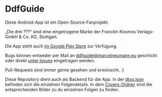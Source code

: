 # DdfGuide

Diese Android-App ist ein Open-Source-Fanprojekt. 

„Die drei ???“ sind eine eingetragene Marke der Franckh-Kosmos Verlags-GmbH & Co. KG, Stuttgart.

Die App steht auch [im Google Play Store](https://play.google.com/store/apps/details?id=celloapps.ddfguide) zur Verfügung. 

Bugs können entweder per Mail an ddfguide@marcelneumann.eu geschickt oder direkt [unter Issues](https://github.com/selmaohneh/DdfGuide/issues) eingetragen werden.

Pull-Requests sind immer gerne gesehen und erwünscht. :)

Diese Repository dient auch als Backend für die App. In der [dtos.json](https://github.com/selmaohneh/DdfGuide/blob/master/dtos.json) befinden sich die einzelnen Folgendetails. In dem [Covers-Ordner](https://github.com/selmaohneh/DdfGuide/tree/master/Covers) sind die entsprechenden Bilder zu du einzelnen Folgen zu finden.
